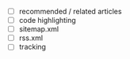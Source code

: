 - [ ] recommended / related articles
- [ ] code highlighting
- [ ] sitemap.xml
- [ ] rss.xml
- [ ] tracking
